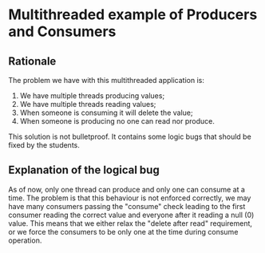 # Multithreaded example of Producers and Consumers

## Rationale

The problem we have with this multithreaded application is:

1. We have multiple threads producing values;
2. We have multiple threads reading values;
3. When someone is consuming it will delete the value;
4. When someone is producing no one can read nor produce.

This solution is not bulletproof. It contains some logic bugs that should be fixed by the students.

## Explanation of the logical bug
As of now, only one thread can produce and only one can consume at a time.
The problem is that this behaviour is not enforced correctly, we may have many consumers passing the "consume" check
leading to the first consumer reading the correct value and everyone after it reading a null (0) value.
This means that we either relax the "delete after read" requirement, or we force the consumers to be only one at the time during consume operation.